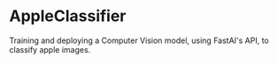 # AppleClassifier
Training and deploying a Computer Vision model, using FastAI's API, to classify apple images.
